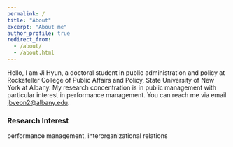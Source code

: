 ```yaml
---
permalink: /
title: "About"
excerpt: "About me"
author_profile: true
redirect_from: 
  - /about/
  - /about.html
---
```


Hello, I am Ji Hyun, a doctoral student in public administration and policy at Rockefeller College of Public Affairs and Policy, State University of New York at Albany. My research concentration is in public management with particular interest in performance management. You can reach me via email [jbyeon2@albany.edu](mailto:jbyeon2@albany.edu). 

### Research Interest
performance management, interorganizational relations
